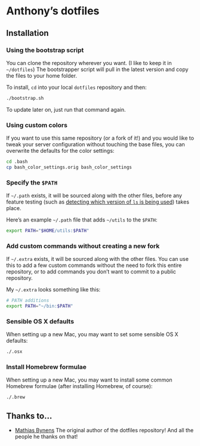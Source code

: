 # Anthony’s dotfiles

## Installation

### Using the bootstrap script

You can clone the repository wherever you want. (I like to keep it in `~/dotfiles`) The bootstrapper script will pull in the latest version and copy the files to your home folder.

To install, `cd` into your local `dotfiles` repository and then:

```bash
./bootstrap.sh
```

To update later on, just run that command again.

### Using custom colors

If you want to use this same repository (or a fork of it!) and you would like to tweak your server configuration without touching the base files, you can overwrite the defaults for the color settings:

```bash
cd .bash
cp bash_color_settings.orig bash_color_settings
```

### Specify the `$PATH`

If `~/.path` exists, it will be sourced along with the other files, before any feature testing (such as [detecting which version of `ls` is being used](https://github.com/mathiasbynens/dotfiles/blob/aff769fd75225d8f2e481185a71d5e05b76002dc/.aliases#L21-26)) takes place.

Here’s an example `~/.path` file that adds `~/utils` to the `$PATH`:

```bash
export PATH="$HOME/utils:$PATH"
```

### Add custom commands without creating a new fork

If `~/.extra` exists, it will be sourced along with the other files. You can use this to add a few custom commands without the need to fork this entire repository, or to add commands you don’t want to commit to a public repository.

My `~/.extra` looks something like this:

```bash
# PATH additions
export PATH="~/bin:$PATH"
```

### Sensible OS X defaults

When setting up a new Mac, you may want to set some sensible OS X defaults:

```bash
./.osx
```

### Install Homebrew formulae

When setting up a new Mac, you may want to install some common Homebrew formulae (after installing Homebrew, of course):

```bash
./.brew
```

## Thanks to…
* [Mathias Bynens](https://github.com/mathiasbynens) The original author of the dotfiles repository! And all the people he thanks on that!
